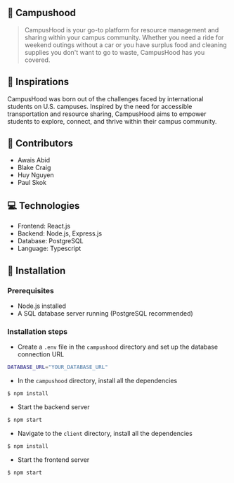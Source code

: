 ## 🚗 Campushood
> CampusHood is your go-to platform for resource management and sharing within your campus community. Whether you need a ride for weekend outings without a car or you have surplus food and cleaning supplies you don't want to go to waste, CampusHood has you covered.

## 💫 Inspirations
CampusHood was born out of the challenges faced by international students on U.S. campuses. Inspired by the need for accessible transportation and resource sharing, CampusHood aims to empower students to explore, connect, and thrive within their campus community.

## 🙉 Contributors
- Awais Abid
- Blake Craig
- Huy Nguyen
- Paul Skok

## 💻 Technologies 
- Frontend: React.js
- Backend: Node.js, Express.js
- Database: PostgreSQL
- Language: Typescript

## 🔨 Installation
### Prerequisites
- Node.js installed
- A SQL database server running (PostgreSQL recommended)
### Installation steps
- Create a `.env` file in the `campushood` directory and set up the database connection URL
```bash
DATABASE_URL="YOUR_DATABASE_URL"
```
- In the `campushood` directory, install all the dependencies
```bash
$ npm install
```
- Start the backend server
```bash
$ npm start
```
- Navigate to the `client` directory, install all the dependencies
```bash
$ npm install
```
- Start the frontend server
```bash
$ npm start
```





